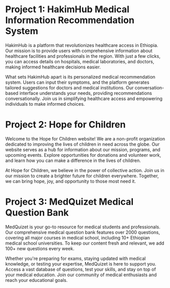 # Project 1: HakimHub Medical Information Recommendation System
HakimHub is a platform that revolutionizes healthcare access in Ethiopia. Our mission is to provide users with comprehensive information about healthcare facilities and professionals in the region. With just a few clicks, you can access details on hospitals, medical laboratories, and doctors, making informed healthcare decisions easier. 

What sets HakimHub apart is its personalized medical recommendation system. Users can input their symptoms, and the platform generates tailored suggestions for doctors and medical institutions. Our conversation-based interface understands your needs, providing recommendations conversationally. Join us in simplifying healthcare access and empowering individuals to make informed choices.

# Project 2: Hope for Children
Welcome to the Hope for Children website! We are a non-profit organization dedicated to improving the lives of children in need across the globe. Our website serves as a hub for information about our mission, programs, and upcoming events. Explore opportunities for donations and volunteer work, and learn how you can make a difference in the lives of children.

At Hope for Children, we believe in the power of collective action. Join us in our mission to create a brighter future for children everywhere. Together, we can bring hope, joy, and opportunity to those most need it.

# Project 3: MedQuizet Medical Question Bank
MedQuizet is your go-to resource for medical students and professionals. Our comprehensive medical question bank features over 2000 questions, covering all major courses in medical school, including 10+ Ethiopian medical school universities. To keep our content fresh and relevant, we add 100+ new questions every week.

Whether you're preparing for exams, staying updated with medical knowledge, or testing your expertise, MedQuizet is here to support you. Access a vast database of questions, test your skills, and stay on top of your medical education. Join our community of medical enthusiasts and reach your educational goals.
